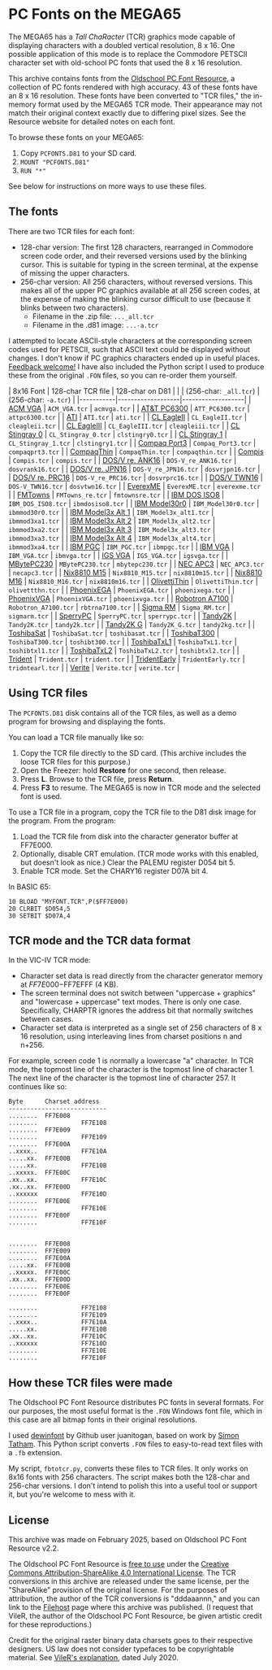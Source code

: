 # PC Fonts on the MEGA65

The MEGA65 has a *Tall ChaRacter* (TCR) graphics mode capable of displaying characters with a doubled vertical resolution, 8 x 16. One possible application of this mode is to replace the Commodore PETSCII character set with old-school PC fonts that used the 8 x 16 resolution.

This archive contains fonts from the [Oldschool PC Font Resource](https://int10h.org/oldschool-pc-fonts/), a collection of PC fonts rendered with high accuracy. 43 of these fonts have an 8 x 16 resolution. These fonts have been converted to "TCR files," the in-memory format used by the MEGA65 TCR mode. Their appearance may not match their original context exactly due to differing pixel sizes. See the Resource website for detailed notes on each font.

To browse these fonts on your MEGA65:

1. Copy `PCFONTS.D81` to your SD card.
2. `MOUNT "PCFONTS.D81"`
3. `RUN "*"`

See below for instructions on more ways to use these files.

## The fonts

There are two TCR files for each font:

* 128-char version: The first 128 characters, rearranged in Commodore screen code order, and their reversed versions used by the blinking cursor. This is suitable for typing in the screen terminal, at the expense of missing the upper characters.
* 256-char version: All 256 characters, without reversed versions. This makes all of the upper PC graphics available at all 256 screen codes, at the expense of making the blinking cursor difficult to use (because it blinks between two characters).
    * Filename in the .zip file: `..._all.tcr`
    * Filename in the .d81 image: `...-a.tcr`

I attempted to locate ASCII-style characters at the corresponding screen codes used for PETSCII, such that ASCII text could be displayed without changes. I don't know if PC graphics characters ended up in useful places. [Feedback welcome!](mailto:contact@dansanderson.com) I have also included the Python script I used to produce these from the original `.FON` files, so you can re-order them yourself.

| 8x16 Font | 128-char TCR file | 128-char on D81 |
|           | (256-char: `_all.tcr`) | (256-char: `-a.tcr`) |
|-----------|-------------------|-------------------|
| [ACM VGA](https://int10h.org/oldschool-pc-fonts/fontlist/font?acm_vga_8x16) | `ACM_VGA.tcr` | `acmvga.tcr` |
| [AT&T PC6300](https://int10h.org/oldschool-pc-fonts/fontlist/font?att_pc6300) | `ATT_PC6300.tcr` | `attpc6300.tcr` |
| [ATI](https://int10h.org/oldschool-pc-fonts/fontlist/font?ati_8x16) | `ATI.tcr` | `ati.tcr` |
| [CL EagleII](https://int10h.org/oldschool-pc-fonts/fontlist/font?cl_eagleii_8x16) | `CL_EagleII.tcr` | `cleagleii.tcr` |
| [CL EagleIII](https://int10h.org/oldschool-pc-fonts/fontlist/font?cl_eagleiii_8x16) | `CL_EagleIII.tcr` | `cleagleiii.tcr` |
| [CL Stingray 0](https://int10h.org/oldschool-pc-fonts/fontlist/font?cl_stingray_8x16) | `CL_Stingray_0.tcr` | `clstingry0.tcr` |
| [CL Stingray 1](https://int10h.org/oldschool-pc-fonts/fontlist/font?cl_stingray_8x16) | `CL_Stingray_1.tcr` | `clstingry1.tcr` |
| [Compaq Port3](https://int10h.org/oldschool-pc-fonts/fontlist/font?compaq_port3) | `Compaq_Port3.tcr` | `compaqprt3.tcr` |
| [CompaqThin](https://int10h.org/oldschool-pc-fonts/fontlist/font?compaqthin_8x16) | `CompaqThin.tcr` | `compaqthin.tcr` |
| [Compis](https://int10h.org/oldschool-pc-fonts/fontlist/font?compis) | `Compis.tcr` | `compis.tcr` |
| [DOS/V re. ANK16](https://int10h.org/oldschool-pc-fonts/fontlist/font?dos-v_re_ank16) | `DOS-V_re_ANK16.tcr` | `dosvrank16.tcr` |
| [DOS/V re. JPN16](https://int10h.org/oldschool-pc-fonts/fontlist/font?dos-v_re_jpn16) | `DOS-V_re_JPN16.tcr` | `dosvrjpn16.tcr` |
| [DOS/V re. PRC16](https://int10h.org/oldschool-pc-fonts/fontlist/font?dos-v_re_prc16) | `DOS-V_re_PRC16.tcr` | `dosvrprc16.tcr` |
| [DOS/V TWN16](https://int10h.org/oldschool-pc-fonts/fontlist/font?dos-v_twn16) | `DOS-V_TWN16.tcr` | `dosvtwn16.tcr` |
| [EverexME](https://int10h.org/oldschool-pc-fonts/fontlist/font?everexme_8x16) | `EverexME.tcr` | `everexme.tcr` |
| [FMTowns](https://int10h.org/oldschool-pc-fonts/fontlist/font?fmtowns_re_8x16) | `FMTowns_re.tcr` | `fmtownsre.tcr` |
| [IBM DOS ISO8](https://int10h.org/oldschool-pc-fonts/fontlist/font?ibm_dos_iso8) | `IBM_DOS_ISO8.tcr` | `ibmdosiso8.tcr` |
| [IBM Model30r0](https://int10h.org/oldschool-pc-fonts/fontlist/font?ibm_model30r0) | `IBM_Model30r0.tcr` | `ibmmod30r0.tcr` |
| [IBM Model3x Alt 1](https://int10h.org/oldschool-pc-fonts/fontlist/font?ibm_model3x_alt1) | `IBM_Model3x_alt1.tcr` | `ibmmod3xa1.tcr` |
| [IBM Model3x Alt 2](https://int10h.org/oldschool-pc-fonts/fontlist/font?ibm_model3x_alt2) | `IBM_Model3x_alt2.tcr` | `ibmmod3xa2.tcr` |
| [IBM Model3x Alt 3](https://int10h.org/oldschool-pc-fonts/fontlist/font?ibm_model3x_alt3) | `IBM_Model3x_alt3.tcr` | `ibmmod3xa3.tcr` |
| [IBM Model3x Alt 4](https://int10h.org/oldschool-pc-fonts/fontlist/font?ibm_model3x_alt4) | `IBM_Model3x_alt4.tcr` | `ibmmod3xa4.tcr` |
| [IBM PGC](https://int10h.org/oldschool-pc-fonts/fontlist/font?ibm_pgc) | `IBM_PGC.tcr` | `ibmpgc.tcr` |
| [IBM VGA](https://int10h.org/oldschool-pc-fonts/fontlist/font?ibm_vga_8x16) | `IBM_VGA.tcr` | `ibmvga.tcr` |
| [IGS VGA](https://int10h.org/oldschool-pc-fonts/fontlist/font?igs_vga_8x16) | `IGS_VGA.tcr` | `igsvga.tcr` |
| [MBytePC230](https://int10h.org/oldschool-pc-fonts/fontlist/font?mbytepc230_8x16) | `MBytePC230.tcr` | `mbytepc230.tcr` |
| [NEC APC3](https://int10h.org/oldschool-pc-fonts/fontlist/font?nec_apc3_8x16) | `NEC_APC3.tcr` | `necapc3.tcr` |
| [Nix8810 M15](https://int10h.org/oldschool-pc-fonts/fontlist/font?nix8810_m15) | `Nix8810_M15.tcr` | `nix8810m15.tcr` |
| [Nix8810 M16](https://int10h.org/oldschool-pc-fonts/fontlist/font?nix8810_m16) | `Nix8810_M16.tcr` | `nix8810m16.tcr` |
| [OlivettiThin](https://int10h.org/oldschool-pc-fonts/fontlist/font?olivettithin_8x16) | `OlivettiThin.tcr` | `olivettthn.tcr` |
| [PhoenixEGA](https://int10h.org/oldschool-pc-fonts/fontlist/font?phoenixega_8x16) | `PhoenixEGA.tcr` | `phoenixega.tcr` |
| [PhoenixVGA](https://int10h.org/oldschool-pc-fonts/fontlist/font?phoenixvga_8x16) | `PhoenixVGA.tcr` | `phoenixvga.tcr` |
| [Robotron A7100](https://int10h.org/oldschool-pc-fonts/fontlist/font?robotron_a7100) | `Robotron_A7100.tcr` | `rbtrna7100.tcr` |
| [Sigma RM](https://int10h.org/oldschool-pc-fonts/fontlist/font?sigma_rm_8x16) | `Sigma_RM.tcr` | `sigmarm.tcr` |
| [SperryPC](https://int10h.org/oldschool-pc-fonts/fontlist/font?sperrypc_8x16) | `SperryPC.tcr` | `sperrypc.tcr` |
| [Tandy2K](https://int10h.org/oldschool-pc-fonts/fontlist/font?tandy2k) | `Tandy2K.tcr` | `tandy2k.tcr` |
| [Tandy2K G](https://int10h.org/oldschool-pc-fonts/fontlist/font?tandy2k_g) | `Tandy2K_G.tcr` | `tandy2kg.tcr` |
| [ToshibaSat](https://int10h.org/oldschool-pc-fonts/fontlist/font?toshibasat_8x16) | `ToshibaSat.tcr` | `toshibasat.tcr` |
| [ToshibaT300](https://int10h.org/oldschool-pc-fonts/fontlist/font?toshibat300_8x16) | `ToshibaT300.tcr` | `toshibt300.tcr` |
| [ToshibaTxL1](https://int10h.org/oldschool-pc-fonts/fontlist/font?toshibatxl1_8x16) | `ToshibaTxL1.tcr` | `toshibtxl1.tcr` |
| [ToshibaTxL2](https://int10h.org/oldschool-pc-fonts/fontlist/font?toshibatxl2_8x16) | `ToshibaTxL2.tcr` | `toshibtxl2.tcr` |
| [Trident](https://int10h.org/oldschool-pc-fonts/fontlist/font?trident_8x16) | `Trident.tcr` | `trident.tcr` |
| [TridentEarly](https://int10h.org/oldschool-pc-fonts/fontlist/font?tridentearly_8x16) | `TridentEarly.tcr` | `tridntearl.tcr` |
| [Verite](https://int10h.org/oldschool-pc-fonts/fontlist/font?verite_8x16) | `Verite.tcr` | `verite.tcr` |

## Using TCR files

The `PCFONTS.D81` disk contains all of the TCR files, as well as a demo program for browsing and displaying the fonts.

You can load a TCR file manually like so:

1. Copy the TCR file directly to the SD card. (This archive includes the loose TCR files for this purpose.)
2. Open the Freezer: hold **Restore** for one second, then release.
3. Press **L**. Browse to the TCR file, press **Return**.
4. Press **F3** to resume. The MEGA65 is now in TCR mode and the selected font is used.

To use a TCR file in a program, copy the TCR file to the D81 disk image for the program. From the program:

1. Load the TCR file from disk into the character generator buffer at FF7E000.
2. Optionally, disable CRT emulation. (TCR mode works with this enabled, but doesn't look as nice.) Clear the PALEMU register D054 bit 5.
3. Enable TCR mode. Set the CHARY16 register D07A bit 4.

In BASIC 65:

```basic
10 BLOAD "MYFONT.TCR",P($FF7E000)
20 CLRBIT $D054,5
30 SETBIT $D07A,4
```

## TCR mode and the TCR data format

In the VIC-IV TCR mode:

* Character set data is read directly from the character generator memory at $FF7E000-$FF7EFFF (4 KB).
* The screen terminal does not switch between "uppercase + graphics" and "lowercase + uppercase" text modes. There is only one case. Specifically, CHARPTR ignores the address bit that normally switches between cases.
* Character set data is interpreted as a single set of 256 characters of 8 x 16 resolution, using interleaving lines from charset positions n and n+256.

For example, screen code 1 is normally a lowercase "a" character. In TCR mode, the topmost line of the character is the topmost line of character 1. The next line of the character is the topmost line of character 257. It continues like so:

```
Byte      Charset address
---------------------------
........  FF7E008
........            FF7E108
........  FF7E009
........            FF7E109
........  FF7E00A
..xxxx..            FF7E10A
.....xx.  FF7E00B
.....xx.            FF7E10B
..xxxxx.  FF7E00C
.xx..xx.            FF7E10C
.xx..xx.  FF7E00D
..xxxxxx            FF7E10D
........  FF7E00E
........            FF7E10E
........  FF7E00F
........            FF7E10F


........  FF7E008
........  FF7E009
........  FF7E00A
.....xx.  FF7E00B
..xxxxx.  FF7E00C
.xx..xx.  FF7E00D
........  FF7E00E
........  FF7E00F

........            FF7E108
........            FF7E109
..xxxx..            FF7E10A
.....xx.            FF7E10B
.xx..xx.            FF7E10C
..xxxxxx            FF7E10D
........            FF7E10E
........            FF7E10F
```

## How these TCR files were made

The Oldschool PC Font Resource distributes PC fonts in several formats. For our purposes, the most useful format is the `.FON` Windows font file, which in this case are all bitmap fonts in their original resolutions.

I used [dewinfont](https://github.com/juanitogan/mkwinfont) by Github user juanitogan, based on work by [Simon Tatham](https://www.chiark.greenend.org.uk/~sgtatham/fonts/). This Python script converts `.FON` files to easy-to-read text files with a `.fb` extension.

My script, `fbtotcr.py`, converts these files to TCR files. It only works on 8x16 fonts with 256 characters. The script makes both the 128-char and 256-char versions. I don't intend to polish this into a useful tool or support it, but you're welcome to mess with it.

## License

This archive was made on February 2025, based on Oldschool PC Font Resource v2.2.

The Oldschool PC Font Resource is [free to use](https://int10h.org/oldschool-pc-fonts/readme/#legal_stuff) under the [Creative Commons Attribution-ShareAlike 4.0 International License](https://creativecommons.org/licenses/by-sa/4.0/). The TCR conversions in this archive are released under the same license, per the "ShareAlike" provision of the original license. For the purposes of attribution, the author of the TCR conversions is "dddaaannn," and you can link to the [Filehost](https://files.mega65.org/) page where this archive was published. (I request that VileR, the author of the Oldschool PC Font Resource, be given artistic credit for these reproductions.)

Credit for the original raster binary data charsets goes to their respective designers. US law does not consider typefaces to be copyrightable material. See [VileR's explanation](https://int10h.org/oldschool-pc-fonts/readme/#legal_stuff), dated July 2020.
